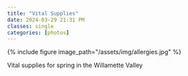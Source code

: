 ```yaml
---
title: "Vital Supplies"
date: 2024-03-29 21:31 PM
classes: single
categories: [photos]
---
```

{% include figure image_path="/assets/img/allergies.jpg" %}

Vital supplies for spring in the Willamette Valley
